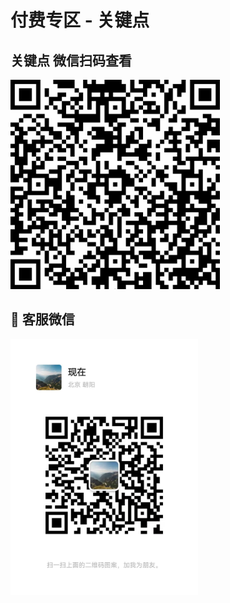 # 付费专区 - 关键点

## 关键点  微信扫码查看

<!-- 链接：[https://pan.baidu.com/s/1Q2x1BcTuNjbBZfPAgcg_Yw?pwd=0fuy](https://pan.baidu.com/s/1Q2x1BcTuNjbBZfPAgcg_Yw?pwd=0fuy) 
提取码：0fuy -->
<img width="335" src="../assets/QR/关键点压力经典图.png" />

## 🤝 客服微信

<img width="300" src="../assets/wechat.jpg" />
